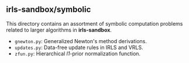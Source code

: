 
## irls-sandbox/symbolic

This directory contains an assortment of symbolic computation problems
related to larger algorithms in **irls-sandbox**.

* `gnewton.py`: Generalized Newton's method derivations.
* `updates.py`: Data-free update rules in IRLS and VRLS.
* `zfun.py`: Hierarchical _l1_-prior normalization function.

